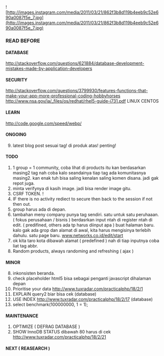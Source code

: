![http://images.instagram.com/media/2011/03/21/862f3b8d119b4eeb9c52e690a0087f5e_7.jpg](http://images.instagram.com/media/2011/03/21/862f3b8d119b4eeb9c52e690a0087f5e_7.jpg)

### READ BEFORE
#### DATABASE
http://stackoverflow.com/questions/621884/database-development-mistakes-made-by-application-developers

#### SECURITY
http://stackoverflow.com/questions/3799930/features-functions-that-make-your-app-more-professional-coding-hobbyhorses
http://www.nsa.gov/ia/_files/os/redhat/rhel5-guide-i731.pdf LINUX CENTOS

#### LEARN
http://code.google.com/speed/webp/

#### ONGOING
9. latest blog post sesuai tag! di produk atas! penting!

#### TODO
1. 1 group = 1 community, coba lihat di products itu kan berdasarkan masing2 tag nah coba kalo seandainya tiap tag ada komunitasnya masing2. kan enak tuh bisa saling kenalan saling komen disana. jadi gak repot juga.
2. minta verifynya di kasih image. jadi bisa render image gitu.
3. CSRF TOKEN. !
4. IF there is no activity rediect to secure then back to the session if not then out.
5. group harus ada di depan.
6. tambahan meny company punya tag sendiri. satu untuk satu peruhaaan. ( fokus perusahaan / bisnis ) berdasrkan input ntah di register ntah di edit. ( predifined, others ada tp harus diinput apa ) buat halaman baru. kalo gak ada grop dan alamat di awal, kita harus mengisinya terlebih dahulu. satu page baru. www.networks.co.id/edit/start
7. ok kita taro kota dibawah alamat ( predefined ) nah di tiap inputnya coba liat tag abbr.
8. Random products, always randoming and refreshing ( ajax )

#### MINOR
8. inkonsisten beranda.
9. check placeholder html5 bisa sebagai penganti javascript dihalaman depan
10. Prioritise your data http://www.tuxradar.com/practicalphp/18/2/1 
11. EXPLAIN query2 biar bisa cek (database)
12. USE INDEX http://www.tuxradar.com/practicalphp/18/2/17 (database)
13. select benchmark(100000000, 1 = 1);

#### MAINTENANCE
1. OPTIMIZE ( DEFRAG DATABASE )
2. SHOW InnoDB STATUS dibawah 80 harus di cek http://www.tuxradar.com/practicalphp/18/2/21

#### NEXT ( REASEARCH )